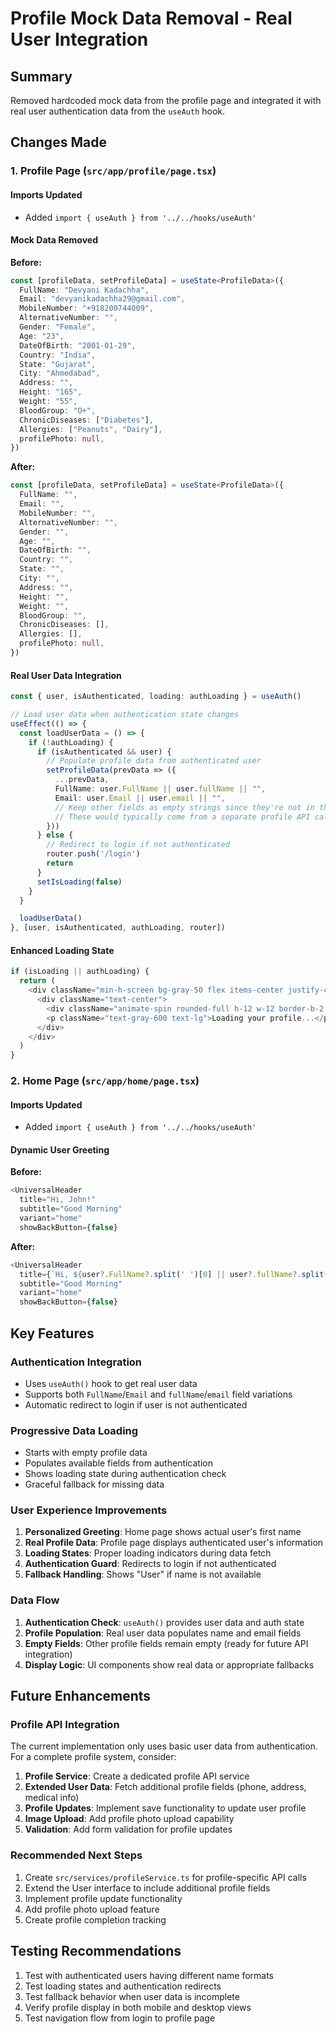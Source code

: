 # Profile Mock Data Removal - Real User Integration

## Summary
Removed hardcoded mock data from the profile page and integrated it with real user authentication data from the `useAuth` hook.

## Changes Made

### 1. Profile Page (`src/app/profile/page.tsx`)

#### **Imports Updated**
- Added `import { useAuth } from '../../hooks/useAuth'`

#### **Mock Data Removed**
**Before:**
```typescript
const [profileData, setProfileData] = useState<ProfileData>({
  FullName: "Devyani Kadachha",
  Email: "devyanikadachha29@gmail.com",
  MobileNumber: "+918200744009",
  AlternativeNumber: "",
  Gender: "Female",
  Age: "23",
  DateOfBirth: "2001-01-29",
  Country: "India",
  State: "Gujarat",
  City: "Ahmedabad",
  Address: "",
  Height: "165",
  Weight: "55",
  BloodGroup: "O+",
  ChronicDiseases: ["Diabetes"],
  Allergies: ["Peanuts", "Dairy"],
  profilePhoto: null,
})
```

**After:**
```typescript
const [profileData, setProfileData] = useState<ProfileData>({
  FullName: "",
  Email: "",
  MobileNumber: "",
  AlternativeNumber: "",
  Gender: "",
  Age: "",
  DateOfBirth: "",
  Country: "",
  State: "",
  City: "",
  Address: "",
  Height: "",
  Weight: "",
  BloodGroup: "",
  ChronicDiseases: [],
  Allergies: [],
  profilePhoto: null,
})
```

#### **Real User Data Integration**
```typescript
const { user, isAuthenticated, loading: authLoading } = useAuth()

// Load user data when authentication state changes
useEffect(() => {
  const loadUserData = () => {
    if (!authLoading) {
      if (isAuthenticated && user) {
        // Populate profile data from authenticated user
        setProfileData(prevData => ({
          ...prevData,
          FullName: user.FullName || user.fullName || "",
          Email: user.Email || user.email || "",
          // Keep other fields as empty strings since they're not in the auth user object
          // These would typically come from a separate profile API call or user profile service
        }))
      } else {
        // Redirect to login if not authenticated
        router.push('/login')
        return
      }
      setIsLoading(false)
    }
  }

  loadUserData()
}, [user, isAuthenticated, authLoading, router])
```

#### **Enhanced Loading State**
```typescript
if (isLoading || authLoading) {
  return (
    <div className="min-h-screen bg-gray-50 flex items-center justify-center">
      <div className="text-center">
        <div className="animate-spin rounded-full h-12 w-12 border-b-2 border-[#0e3293] mx-auto mb-4"></div>
        <p className="text-gray-600 text-lg">Loading your profile...</p>
      </div>
    </div>
  )
}
```

### 2. Home Page (`src/app/home/page.tsx`)

#### **Imports Updated**
- Added `import { useAuth } from '../../hooks/useAuth'`

#### **Dynamic User Greeting**
**Before:**
```typescript
<UniversalHeader
  title="Hi, John!"
  subtitle="Good Morning"
  variant="home"
  showBackButton={false}
```

**After:**
```typescript
<UniversalHeader
  title={`Hi, ${user?.FullName?.split(' ')[0] || user?.fullName?.split(' ')[0] || 'User'}!`}
  subtitle="Good Morning"
  variant="home"
  showBackButton={false}
```

## Key Features

### **Authentication Integration**
- Uses `useAuth()` hook to get real user data
- Supports both `FullName`/`Email` and `fullName`/`email` field variations
- Automatic redirect to login if user is not authenticated

### **Progressive Data Loading**
- Starts with empty profile data
- Populates available fields from authentication
- Shows loading state during authentication check
- Graceful fallback for missing data

### **User Experience Improvements**
1. **Personalized Greeting**: Home page shows actual user's first name
2. **Real Profile Data**: Profile page displays authenticated user's information
3. **Loading States**: Proper loading indicators during data fetch
4. **Authentication Guard**: Redirects to login if not authenticated
5. **Fallback Handling**: Shows "User" if name is not available

### **Data Flow**
1. **Authentication Check**: `useAuth()` provides user data and auth state
2. **Profile Population**: Real user data populates name and email fields
3. **Empty Fields**: Other profile fields remain empty (ready for future API integration)
4. **Display Logic**: UI components show real data or appropriate fallbacks

## Future Enhancements

### **Profile API Integration**
The current implementation only uses basic user data from authentication. For a complete profile system, consider:

1. **Profile Service**: Create a dedicated profile API service
2. **Extended User Data**: Fetch additional profile fields (phone, address, medical info)
3. **Profile Updates**: Implement save functionality to update user profile
4. **Image Upload**: Add profile photo upload capability
5. **Validation**: Add form validation for profile updates

### **Recommended Next Steps**
1. Create `src/services/profileService.ts` for profile-specific API calls
2. Extend the User interface to include additional profile fields
3. Implement profile update functionality
4. Add profile photo upload feature
5. Create profile completion tracking

## Testing Recommendations
1. Test with authenticated users having different name formats
2. Test loading states and authentication redirects
3. Test fallback behavior when user data is incomplete
4. Verify profile display in both mobile and desktop views
5. Test navigation flow from login to profile page
